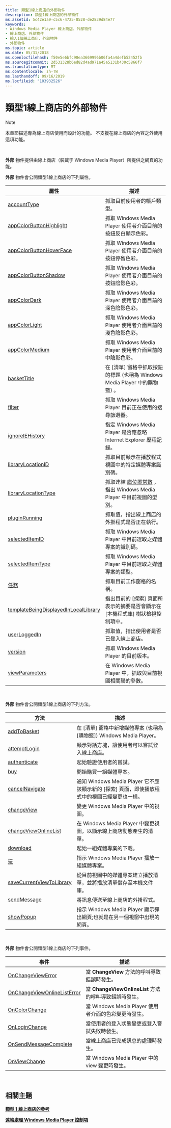 ```yaml
---
title: 類型1線上商店的外部物件
description: 類型1線上商店的外部物件
ms.assetid: 5c42e1a9-c5c6-4725-8528-de2839d84e77
keywords:
- Windows Media Player 線上商店、外部物件
- 線上商店、外部物件
- 輸入1個線上商店、外部物件
- 外部物件
ms.topic: article
ms.date: 05/31/2018
ms.openlocfilehash: f50e5e6bfc98ea3669996b06fa4a4defb52452fb
ms.sourcegitcommit: 2d531328b6ed82d4ad971a45a5131b430c5866f7
ms.translationtype: MT
ms.contentlocale: zh-TW
ms.lasthandoff: 09/16/2019
ms.locfileid: "103932526"
---
```

# <a name="external-object-for-type-1-online-stores"></a>類型1線上商店的外部物件

> [!Note]  
> 本章節描述專為線上商店使用而設計的功能。 不支援在線上商店的內容之外使用這項功能。

 

**外部** 物件提供由線上商店（裝載于 Windows Media Player）所提供之網頁的功能。

**外部** 物件會公開類型1線上商店的下列屬性。



| 屬性                                                                                  | 描述                                                                                                                              |
|-------------------------------------------------------------------------------------------|------------------------------------------------------------------------------------------------------------------------------------------|
| [accountType](external-accounttype.md)                                                   | 抓取目前使用者的帳戶類型。                                                                                          |
| [appColorButtonHighlight](external-appcolorbuttonhighlight.md)                           | 抓取 Windows Media Player 使用者介面目前的按鈕反白顯示色彩。                                                |
| [appColorButtonHoverFace](external-appcolorbuttonhoverface.md)                           | 抓取 Windows Media Player 使用者介面目前的按鈕停留色彩。                                                    |
| [appColorButtonShadow](external-appcolorbuttonshadow.md)                                 | 抓取 Windows Media Player 使用者介面目前的按鈕陰影色彩。                                                   |
| [appColorDark](external-appcolordark.md)                                                 | 抓取 Windows Media Player 使用者介面目前的深色陰影色彩。                                                      |
| [appColorLight](external-appcolorlight.md)                                               | 抓取 Windows Media Player 使用者介面目前的淺色陰影色彩。                                                     |
| [appColorMedium](external-appcolormedium.md)                                             | 抓取 Windows Media Player 使用者介面目前的中陰影色彩。                                                    |
| [basketTitle](external-baskettitle.md)                                                   | 在 [清單] 窗格中抓取按鈕的標題 (也稱為 Windows Media Player 中的購物籃) 。                                     |
| [filter](external-filter.md)                                                             | 抓取 Windows Media Player 目前正在使用的搜尋篩選器。                                                                    |
| [ignoreIEHistory](external-ignoreiehistory.md)                                           | 指定 Windows Media Player 是否應忽略 Internet Explorer 歷程記錄。                                                          |
| [libraryLocationID](external-librarylocationid.md)                                       | 抓取目前顯示在播放程式視圖中的特定媒體專案識別碼。                                      |
| [libraryLocationType](external-librarylocationtype.md)                                   | 抓取連結 [庫位置常數](library-location-constants.md) ，指出 Windows Media Player 中目前視圖的型別。 |
| [pluginRunning](external-pluginrunning.md)                                               | 抓取值，指出線上商店的外掛程式是否正在執行。                                                          |
| [selectedItemID](external-selecteditemid.md)                                             | 抓取 Windows Media Player 中目前選取之媒體專案的識別碼。                                           |
| [selectedItemType](external-selecteditemtype.md)                                         | 抓取 Windows Media Player 中目前選取之媒體專案的類型。                                                 |
| [任務](external-task.md)                                                                 | 抓取目前工作窗格的名稱。                                                                                             |
| [templateBeingDisplayedInLocalLibrary](external-templatebeingdisplayedinlocallibrary.md) | 指出目前的 [探索] 頁面所表示的摘要是否會顯示在 [本機程式庫] 樹狀檢視控制項中。          |
| [userLoggedIn](external-userloggedin.md)                                                 | 抓取值，指出使用者是否已登入線上商店。                                                          |
| [version](external-version.md)                                                           | 抓取 Windows Media Player 的目前版本。                                                                                   |
| [viewParameters](external-viewparameters.md)                                             | 在 Windows Media Player 中，抓取與目前視圖相關聯的參數。                                                           |



 

**外部** 物件會公開類型1線上商店的下列方法。



| 方法                                                            | 描述                                                                                                                  |
|-------------------------------------------------------------------|------------------------------------------------------------------------------------------------------------------------------|
| [addToBasket](external-addtobasket.md)                           | 在 [清單] 窗格中新增媒體專案 (也稱為 [購物籃]) Windows Media Player。                                          |
| [attemptLogin](external-attemptlogin.md)                         | 顯示對話方塊，讓使用者可以嘗試登入線上商店。                                                 |
| [authenticate](external-authenticate.md)                         | 起始驗證使用者的嘗試。                                                                               |
| [buy](external-buy.md)                                           | 開始購買一組媒體專案。                                                                              |
| [cancelNavigate](external-cancelnavigate.md)                     | 通知 Windows Media Player 它不應該顯示新的 [探索] 頁面，即使播放程式中的視圖已經變更也一樣。 |
| [changeView](external-changeview.md)                             | 變更 Windows Media Player 中的視圖。                                                                                    |
| [changeViewOnlineList](external-changeviewonlinelist.md)         | 在 Windows Media Player 中變更視圖，以顯示線上商店動態產生的清單。                        |
| [download](external-download.md)                                 | 起始一組媒體專案的下載。                                                                              |
| [玩](external-play.md)                                         | 指示 Windows Media Player 播放一組媒體專案。                                                                 |
| [saveCurrentViewToLibrary](external-savecurrentviewtolibrary.md) | 從目前視圖中的媒體專案建立播放清單，並將播放清單儲存至本機文件庫。                     |
| [sendMessage](external-sendmessage.md)                           | 將訊息傳送至線上商店的外掛程式。                                                                               |
| [showPopup](external-showpopup.md)                               | 指示 Windows Media Player 顯示彈出網頁;也就是在另一個視窗中出現的網頁。            |



 

**外部** 物件會公開類型1線上商店的下列事件。



| 事件                                                                         | 描述                                                                             |
|-------------------------------------------------------------------------------|-----------------------------------------------------------------------------------------|
| [OnChangeViewError](external-onchangeviewerror-event.md)                     | 當 **ChangeView** 方法的呼叫導致錯誤時發生。           |
| [OnChangeViewOnlineListError](external-onchangeviewonlinelisterror-event.md) | 當 **ChangeViewOnlineList** 方法的呼叫導致錯誤時發生。 |
| [OnColorChange](external-oncolorchange-event.md)                             | 當 Windows Media Player 使用者介面的色彩變更時發生。               |
| [OnLoginChange](external-onloginchange-event.md)                             | 當使用者的登入狀態變更或登入嘗試失敗時發生。        |
| [OnSendMessageComplete](external-onsendmessagecomplete-event.md)             | 當線上商店已完成訊息的處理時發生。                         |
| [OnViewChange](external-onviewchange-event.md)                               | 當 Windows Media Player 中的 view 變更時發生。                                   |



 

## <a name="related-topics"></a>相關主題

<dl> <dt>

[**類型 1 線上商店的參考**](reference-for-type-1-online-stores.md)
</dt> <dt>

[**遠端處理 Windows Media Player 控制項**](remoting-the-windows-media-player-control.md)
</dt> </dl>

 

 




